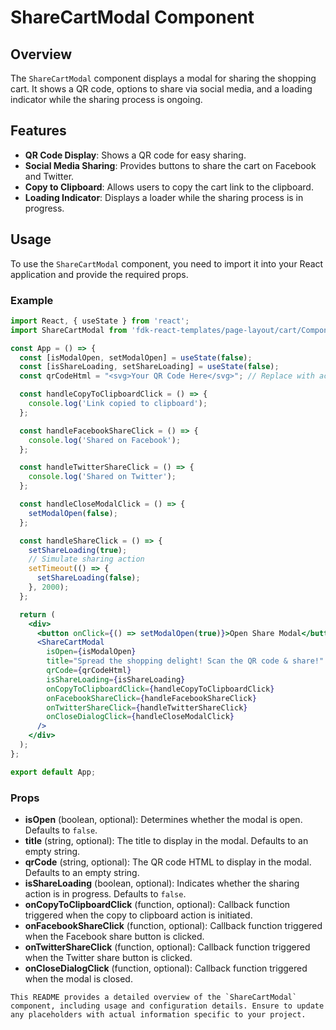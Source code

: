 # ShareCartModal Component

## Overview
The `ShareCartModal` component displays a modal for sharing the shopping cart. It shows a QR code, options to share via social media, and a loading indicator while the sharing process is ongoing.

## Features
- **QR Code Display**: Shows a QR code for easy sharing.
- **Social Media Sharing**: Provides buttons to share the cart on Facebook and Twitter.
- **Copy to Clipboard**: Allows users to copy the cart link to the clipboard.
- **Loading Indicator**: Displays a loader while the sharing process is in progress.

## Usage
To use the `ShareCartModal` component, you need to import it into your React application and provide the required props.

### Example
```jsx
import React, { useState } from 'react';
import ShareCartModal from 'fdk-react-templates/page-layout/cart/Components/share-cart-modal/share-cart-modal';

const App = () => {
  const [isModalOpen, setModalOpen] = useState(false);
  const [isShareLoading, setShareLoading] = useState(false);
  const qrCodeHtml = "<svg>Your QR Code Here</svg>"; // Replace with actual QR code SVG

  const handleCopyToClipboardClick = () => {
    console.log('Link copied to clipboard');
  };

  const handleFacebookShareClick = () => {
    console.log('Shared on Facebook');
  };

  const handleTwitterShareClick = () => {
    console.log('Shared on Twitter');
  };

  const handleCloseModalClick = () => {
    setModalOpen(false);
  };

  const handleShareClick = () => {
    setShareLoading(true);
    // Simulate sharing action
    setTimeout(() => {
      setShareLoading(false);
    }, 2000);
  };

  return (
    <div>
      <button onClick={() => setModalOpen(true)}>Open Share Modal</button>
      <ShareCartModal
        isOpen={isModalOpen}
        title="Spread the shopping delight! Scan the QR code & share!"
        qrCode={qrCodeHtml}
        isShareLoading={isShareLoading}
        onCopyToClipboardClick={handleCopyToClipboardClick}
        onFacebookShareClick={handleFacebookShareClick}
        onTwitterShareClick={handleTwitterShareClick}
        onCloseDialogClick={handleCloseModalClick}
      />
    </div>
  );
};

export default App;

```

### Props
- **isOpen** (boolean, optional): Determines whether the modal is open. Defaults to `false`.
- **title** (string, optional): The title to display in the modal. Defaults to an empty string.
- **qrCode** (string, optional): The QR code HTML to display in the modal. Defaults to an empty string.
- **isShareLoading** (boolean, optional): Indicates whether the sharing action is in progress. Defaults to `false`.
- **onCopyToClipboardClick** (function, optional): Callback function triggered when the copy to clipboard action is initiated.
- **onFacebookShareClick** (function, optional): Callback function triggered when the Facebook share button is clicked.
- **onTwitterShareClick** (function, optional): Callback function triggered when the Twitter share button is clicked.
- **onCloseDialogClick** (function, optional): Callback function triggered when the modal is closed.

```
This README provides a detailed overview of the `ShareCartModal` component, including usage and configuration details. Ensure to update any placeholders with actual information specific to your project.
